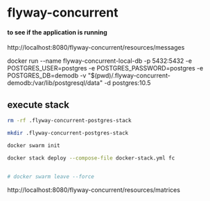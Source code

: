 # flyway-concurrent


#### to see if the application is running 

http://localhost:8080/flyway-concurrent/resources/messages


docker run --name flyway-concurrent-local-db -p 5432:5432 -e POSTGRES_USER=postgres -e POSTGRES_PASSWORD=postgres -e POSTGRES_DB=demodb -v "$(pwd)/.flyway-concurrent-demodb:/var/lib/postgresql/data" -d postgres:10.5


## execute stack


``` bash
rm -rf .flyway-concurrent-postgres-stack

mkdir .flyway-concurrent-postgres-stack

docker swarm init

docker stack deploy --compose-file docker-stack.yml fc


# docker swarm leave --force
```


http://localhost:8080/flyway-concurrent/resources/matrices